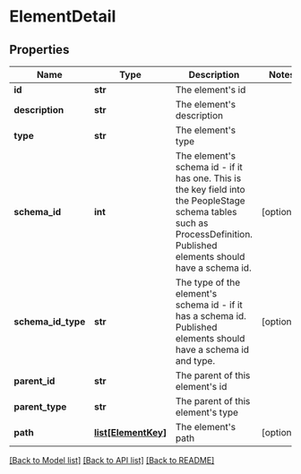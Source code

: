 # ElementDetail

## Properties
Name | Type | Description | Notes
------------ | ------------- | ------------- | -------------
**id** | **str** | The element&#39;s id | 
**description** | **str** | The element&#39;s description | 
**type** | **str** | The element&#39;s type | 
**schema_id** | **int** | The element&#39;s schema id - if it has one.  This is the key field into the PeopleStage schema tables such as ProcessDefinition.  Published elements should have a schema id. | [optional] 
**schema_id_type** | **str** | The type of the element&#39;s schema id - if it has a schema id.  Published elements should have a schema id and type. | [optional] 
**parent_id** | **str** | The parent of this element&#39;s id | 
**parent_type** | **str** | The parent of this element&#39;s type | 
**path** | [**list[ElementKey]**](ElementKey.md) | The element&#39;s path | [optional] 

[[Back to Model list]](../README.md#documentation-for-models) [[Back to API list]](../README.md#documentation-for-api-endpoints) [[Back to README]](../README.md)


